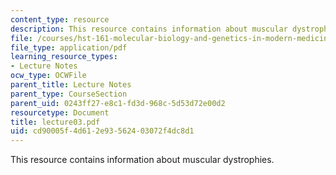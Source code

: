 ```yaml
---
content_type: resource
description: This resource contains information about muscular dystrophies.
file: /courses/hst-161-molecular-biology-and-genetics-in-modern-medicine-fall-2007/cd90005f4d612e93562403072f4dc8d1_lecture03.pdf
file_type: application/pdf
learning_resource_types:
- Lecture Notes
ocw_type: OCWFile
parent_title: Lecture Notes
parent_type: CourseSection
parent_uid: 0243ff27-e8c1-fd3d-968c-5d53d72e00d2
resourcetype: Document
title: lecture03.pdf
uid: cd90005f-4d61-2e93-5624-03072f4dc8d1
---
```

This resource contains information about muscular dystrophies.

